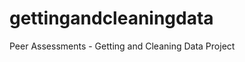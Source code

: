 gettingandcleaningdata
======================

Peer Assessments - Getting and Cleaning Data Project
